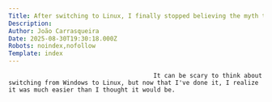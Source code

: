 ```yaml
---
Title: After switching to Linux, I finally stopped believing the myth that intimidated me
Description: 
Author: João Carrasqueira
Date: 2025-08-30T19:30:18.000Z
Robots: noindex,nofollow
Template: index
---
```


                                            It can be scary to think about switching from Windows to Linux, but now that I've done it, I realize it was much easier than I thought it would be.
                                        